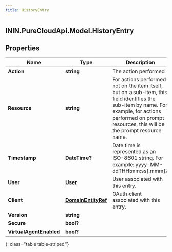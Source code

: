 ```yaml
---
title: HistoryEntry
---
```

## ININ.PureCloudApi.Model.HistoryEntry

## Properties

|Name | Type | Description | Notes|
|------------ | ------------- | ------------- | -------------|
| **Action** | **string** | The action performed | [optional] |
| **Resource** | **string** | For actions performed not on the item itself, but on a sub-item, this field identifies the sub-item by name.  For example, for actions performed on prompt resources, this will be the prompt resource name. | [optional] |
| **Timestamp** | **DateTime?** | Date time is represented as an ISO-8601 string. For example: yyyy-MM-ddTHH:mm:ss[.mmm]Z | [optional] |
| **User** | [**User**](User.html) | User associated with this entry. | [optional] |
| **Client** | [**DomainEntityRef**](DomainEntityRef.html) | OAuth client associated with this entry. | [optional] |
| **Version** | **string** |  | [optional] |
| **Secure** | **bool?** |  | [optional] |
| **VirtualAgentEnabled** | **bool?** |  | [optional] |
{: class="table table-striped"}


